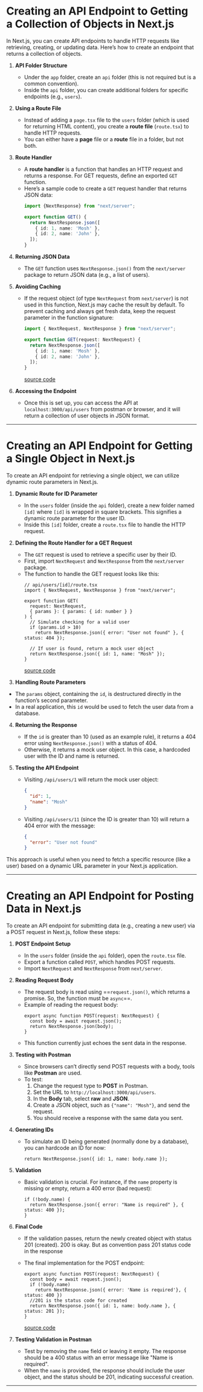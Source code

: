 # Creating an API Endpoint to Getting a Collection of Objects in Next.js

In Next.js, you can create API endpoints to handle HTTP requests like retrieving, creating, or updating data. Here’s how to create an endpoint that returns a collection of objects.

1. **API Folder Structure**

   - Under the `app` folder, create an `api` folder (this is not required but is a common convention).
   - Inside the `api` folder, you can create additional folders for specific endpoints (e.g., `users`).

2. **Using a Route File**

   - Instead of adding a `page.tsx` file to the `users` folder (which is used for returning HTML content), you create a **route file** (`route.tsx`) to handle HTTP requests.
   - You can either have a **page** file or a **route** file in a folder, but not both.

3. **Route Handler**

   - A **route handler** is a function that handles an HTTP request and returns a response. For GET requests, define an exported `GET` function.
   - Here’s a sample code to create a `GET` request handler that returns JSON data:
      ``` ts
      import {NextResponse} from "next/server";

      export function GET() {
        return NextResponse.json([
          { id: 1, name: 'Mosh' },
          { id: 2, name: 'John' },
        ]);
      }
      ```

4. **Returning JSON Data**

   - The `GET` function uses `NextResponse.json()` from the `next/server` package to return JSON data (e.g., a list of users).

5. **Avoiding Caching**

   - If the request object (of type `NextRequest` from `next/server`) is not used in this function, Next.js may cache the result by default. To prevent caching and always get fresh data, keep the request parameter in the function signature:
      ``` ts 
      import { NextRequest, NextResponse } from "next/server";

      export function GET(request: NextRequest) {
        return NextResponse.json([
          { id: 1, name: 'Mosh' },
          { id: 2, name: 'John' },
        ]);
      }
      ```
      [source code](https://github.com/Rumindu/next-app/blob/41aba0ab924c1e492b24395db89677279ab37068/app/api/users/route.tsx)

6. **Accessing the Endpoint**

   - Once this is set up, you can access the API at `localhost:3000/api/users` from postman or browser, and it will return a collection of user objects in JSON format.
---

# Creating an API Endpoint for Getting a Single Object in Next.js

To create an API endpoint for retrieving a single object, we can utilize dynamic route parameters in Next.js.

1. **Dynamic Route for ID Parameter**

   - In the `users` folder (inside the `api` folder), create a new folder named `[id]` where `[id]` is wrapped in square brackets. This signifies a dynamic route parameter for the user ID.
   - Inside this `[id]` folder, create a `route.tsx` file to handle the HTTP request.

2. **Defining the Route Handler for a GET Request**

   - The `GET` request is used to retrieve a specific user by their ID.
   - First, import `NextRequest` and `NextResponse` from the `next/server` package.
   - The function to handle the GET request looks like this:
      ``` tsx
      // api/users/[id]/route.tsx 
      import { NextRequest, NextResponse } from "next/server";

      export function GET(
        request: NextRequest,
        { params }: { params: { id: number } }
      ) {
        // Simulate checking for a valid user
        if (params.id > 10)
          return NextResponse.json({ error: "User not found" }, { status: 404 });

        // If user is found, return a mock user object
        return NextResponse.json({ id: 1, name: "Mosh" });
      }
      ```
      [source code](https://github.com/Rumindu/next-app/blob/a5efa8010da9d91598545581f4936b02dff815a2/app/api/users/%5Bid%5D/route.tsx)

3. **Handling Route Parameters**

  - The `params` object, containing the `id`, is destructured directly in the function’s second parameter.
  - In a real application, this `id` would be used to fetch the user data from a database.

4. **Returning the Response**

   - If the `id` is greater than 10 (used as an example rule), it returns a 404 error using `NextResponse.json()` with a status of 404.
   - Otherwise, it returns a mock user object. In this case, a hardcoded user with the ID and name is returned.

5. **Testing the API Endpoint**

   - Visiting `/api/users/1` will return the mock user object:
       
      ```json
      {
        "id": 1,
        "name": "Mosh"
      }
      ```
   - Visiting `/api/users/11` (since the ID is greater than 10) will return a 404 error with the message:
       
      ``` json
      {
        "error": "User not found"
      }
      ```
      
This approach is useful when you need to fetch a specific resource (like a user) based on a dynamic URL parameter in your Next.js application.

---

# Creating an API Endpoint for Posting Data in Next.js

To create an API endpoint for submitting data (e.g., creating a new user) via a POST request in Next.js, follow these steps:

1. **POST Endpoint Setup**

   - In the `users` folder (inside the `api` folder), open the `route.tsx` file.
   - Export a function called `POST`, which handles POST requests.
   - Import `NextRequest` and `NextResponse` from `next/server`.

2. **Reading Request Body**

   - The request body is read using ==`request.json()`, which returns a promise. So, the function must be `async`==.
   - Example of reading the request body:
      ``` tsx 
      export async function POST(request: NextRequest) {
        const body = await request.json();
        return NextResponse.json(body);
      }
      ```    
   - This function currently just echoes the sent data in the response.

3. **Testing with Postman**

   - Since browsers can’t directly send POST requests with a body, tools like **Postman** are used.
   - To test:
      1. Change the request type to **POST** in Postman.
      2. Set the URL to `http://localhost:3000/api/users`.
      3. In the **Body** tab, select **raw** and **JSON**.
      4. Create a JSON object, such as `{"name": "Mosh"}`, and send the request.
      5. You should receive a response with the same data you sent.

4. **Generating IDs**

   - To simulate an ID being generated (normally done by a database), you can hardcode an ID for now:
      ``` tsx 
      return NextResponse.json({ id: 1, name: body.name });
      ```

5. **Validation**

   - Basic validation is crucial. For instance, if the `name` property is missing or empty, return a 400 error (bad request):
      ``` tsx 
      if (!body.name) {
        return NextResponse.json({ error: "Name is required" }, { status: 400 });
      }
      ```


6. **Final Code**
   - If the validation passes, return the newly created object with status 201 (created). 200 is okay. But as convention pass 201 status code in the response

   - The final implementation for the POST endpoint:
      ``` tsx 
      export async function POST(request: NextRequest) {
        const body = await request.json();
        if (!body.name) 
          return NextResponse.json({ error: 'Name is required'}, { status: 400 })
        //201 is the status code for created
        return NextResponse.json({ id: 1, name: body.name }, { status: 201 });
      }
      ```
      [source code](https://github.com/Rumindu/next-app/blob/3817cf1ba04b82c3ce1e72d3292d975a70f0879a/app/api/users/route.tsx)

7. **Testing Validation in Postman**

   - Test by removing the `name` field or leaving it empty. The response should be a 400 status with an error message like "Name is required".
   - When the `name` is provided, the response should include the user object, and the status should be 201, indicating successful creation.
---
